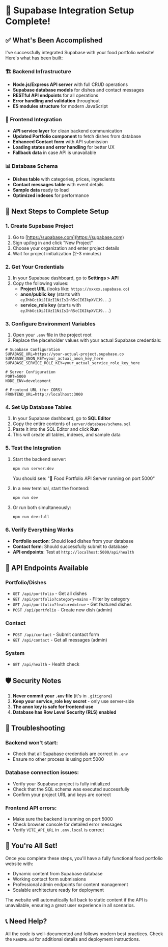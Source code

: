 # 🚀 Supabase Integration Setup Complete!

## ✅ What's Been Accomplished

I've successfully integrated Supabase with your food portfolio website! Here's what has been built:

### 🏗️ Backend Infrastructure
- **Node.js/Express API server** with full CRUD operations
- **Supabase database models** for dishes and contact messages
- **RESTful API endpoints** for all operations
- **Error handling and validation** throughout
- **ES modules structure** for modern JavaScript

### 🎨 Frontend Integration
- **API service layer** for clean backend communication
- **Updated Portfolio component** to fetch dishes from database
- **Enhanced Contact form** with API submission
- **Loading states and error handling** for better UX
- **Fallback data** in case API is unavailable

### 📊 Database Schema
- **Dishes table** with categories, prices, ingredients
- **Contact messages table** with event details
- **Sample data** ready to load
- **Optimized indexes** for performance

## 🔧 Next Steps to Complete Setup

### 1. Create Supabase Project
1. Go to [https://supabase.com](https://supabase.com)
2. Sign up/log in and click "New Project"
3. Choose your organization and enter project details
4. Wait for project initialization (2-3 minutes)

### 2. Get Your Credentials
1. In your Supabase dashboard, go to **Settings > API**
2. Copy the following values:
   - **Project URL** (looks like: `https://xxxxx.supabase.co`)
   - **anon/public key** (starts with `eyJhbGciOiJIUzI1NiIsInR5cCI6IkpXVCJ9...`)
   - **service_role key** (starts with `eyJhbGciOiJIUzI1NiIsInR5cCI6IkpXVCJ9...`)

### 3. Configure Environment Variables
1. Open your `.env` file in the project root
2. Replace the placeholder values with your actual Supabase credentials:

```env
# Supabase Configuration
SUPABASE_URL=https://your-actual-project.supabase.co
SUPABASE_ANON_KEY=your_actual_anon_key_here
SUPABASE_SERVICE_ROLE_KEY=your_actual_service_role_key_here

# Server Configuration
PORT=5000
NODE_ENV=development

# Frontend URL (for CORS)
FRONTEND_URL=http://localhost:3000
```

### 4. Set Up Database Tables
1. In your Supabase dashboard, go to **SQL Editor**
2. Copy the entire contents of `server/database/schema.sql`
3. Paste it into the SQL Editor and click **Run**
4. This will create all tables, indexes, and sample data

### 5. Test the Integration
1. Start the backend server:
   ```bash
   npm run server:dev
   ```
   You should see: "🚀 Food Portfolio API Server running on port 5000"

2. In a new terminal, start the frontend:
   ```bash
   npm run dev
   ```

3. Or run both simultaneously:
   ```bash
   npm run dev:full
   ```

### 6. Verify Everything Works
- **Portfolio section**: Should load dishes from your database
- **Contact form**: Should successfully submit to database
- **API endpoints**: Test at `http://localhost:5000/api/health`

## 🔗 API Endpoints Available

### Portfolio/Dishes
- `GET /api/portfolio` - Get all dishes
- `GET /api/portfolio?category=mains` - Filter by category
- `GET /api/portfolio?featured=true` - Get featured dishes
- `POST /api/portfolio` - Create new dish (admin)

### Contact
- `POST /api/contact` - Submit contact form
- `GET /api/contact` - Get all messages (admin)

### System
- `GET /api/health` - Health check

## 🛡️ Security Notes

1. **Never commit your `.env` file** (it's in `.gitignore`)
2. **Keep your service_role key secret** - only use server-side
3. **The anon key is safe for frontend use**
4. **Database has Row Level Security (RLS) enabled**

## 🐛 Troubleshooting

### Backend won't start:
- Check that all Supabase credentials are correct in `.env`
- Ensure no other process is using port 5000

### Database connection issues:
- Verify your Supabase project is fully initialized
- Check that the SQL schema was executed successfully
- Confirm your project URL and keys are correct

### Frontend API errors:
- Make sure the backend is running on port 5000
- Check browser console for detailed error messages
- Verify `VITE_API_URL` in `.env.local` is correct

## 🎉 You're All Set!

Once you complete these steps, you'll have a fully functional food portfolio website with:
- Dynamic content from Supabase database
- Working contact form submissions
- Professional admin endpoints for content management
- Scalable architecture ready for deployment

The website will automatically fall back to static content if the API is unavailable, ensuring a great user experience in all scenarios.

## 📞 Need Help?

All the code is well-documented and follows modern best practices. Check the `README.md` for additional details and deployment instructions.